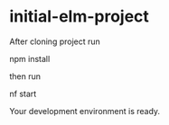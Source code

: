 # initial-elm-project

After cloning project run

npm install

then run

nf start

Your development environment is ready.
